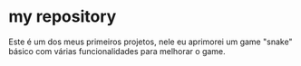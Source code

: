 # my repository
 Este é um dos meus primeiros projetos, nele eu aprimorei um game "snake" básico com várias funcionalidades para melhorar o game.
